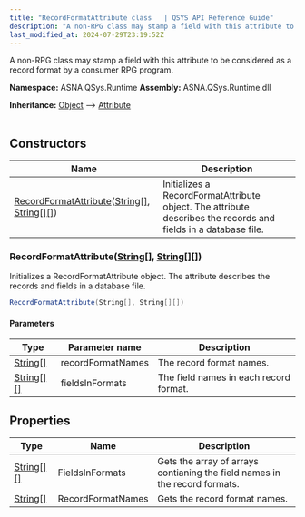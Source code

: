```yaml
---
title: "RecordFormatAttribute class   | QSYS API Reference Guide"
description: "A non-RPG class may stamp a field with this attribute to be considered as a record format by a consumer RPG program. "
last_modified_at: 2024-07-29T23:19:52Z
---
```


A non-RPG class may stamp a field with this attribute to be considered as a record format by a consumer RPG program.

**Namespace:** ASNA.QSys.Runtime
**Assembly:** ASNA.QSys.Runtime.dll

**Inheritance:** [Object](https://docs.microsoft.com/en-us/dotnet/api/system.object) --> [Attribute](https://docs.microsoft.com/en-us/dotnet/api/system.attribute)
<br>
<br>

## Constructors

| Name | Description |
| --- | --- |
| [RecordFormatAttribute](#recordformatattributestring--string)([String\[\]](https://docs.microsoft.com/en-us/dotnet/api/system.string), [String\[\]\[\]](https://docs.microsoft.com/en-us/dotnet/api/system.string)) | Initializes a RecordFormatAttribute object. The attribute describes the records and fields in a database file.

### RecordFormatAttribute([String\[\]](https://docs.microsoft.com/en-us/dotnet/api/system.string), [String\[\]\[\]](https://docs.microsoft.com/en-us/dotnet/api/system.string))

Initializes a RecordFormatAttribute object. The attribute describes the records and fields in a database file.

```cs
RecordFormatAttribute(String[], String[][])
```

#### Parameters

| Type | Parameter name | Description
| --- | --- | ---
| [String\[\]](https://docs.microsoft.com/en-us/dotnet/api/system.string) | recordFormatNames | The record format names.
| [String\[\]\[\]](https://docs.microsoft.com/en-us/dotnet/api/system.string) | fieldsInFormats | The field names in each record format.

## Properties

| Type | Name | Description
| --- | --- | --- 
| [String\[\]\[\]](https://docs.microsoft.com/en-us/dotnet/api/system.string) | FieldsInFormats | Gets the array of arrays contianing the field names in the record formats. |
| [String\[\]](https://docs.microsoft.com/en-us/dotnet/api/system.string) | RecordFormatNames | Gets the record format names. |
